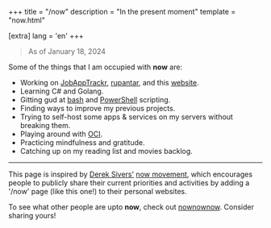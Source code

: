 +++
title = "/now"
description = "In the present moment"
template = "now.html"

[extra]
lang = 'en'
+++

> <span class='natural-type'> As of January 18, 2024 </span>

Some of the things that I am occupied with **now** are:

- Working on [JobAppTrackr](https://github.com/Bhodrolok/JobAppTrackr), [rupantar](https://github.com/Bhodrolok/rupantar), and this [website](https://github.com/Bhodrolok/Bhodrolok.github.io).
- Learning C# and Golang. 
- Gitting gud at [bash](https://www.man7.org/linux/man-pages/man1/bash.1.html) and [PowerShell](https://learn.microsoft.com/en-us/powershell/) scripting.
- Finding ways to improve my previous projects.
- Trying to self-host some apps & services on my servers <span class='natural-type'>without breaking them.</span>
- Playing around with [OCI](https://www.oracle.com/in/cloud/compute/virtual-machines/).
- Practicing mindfulness and gratitude.
- Catching up on my reading list and movies backlog.

---

This page is inspired by [Derek Sivers'](https://sive.rs) [now movement](https://nownownow.com/about), which encourages people to publicly share their current priorities and activities by adding a '/now' page (like this one!) to their personal websites.

To see what other people are upto **now**, check out [nownownow](https://nownownow.com). Consider sharing yours!
